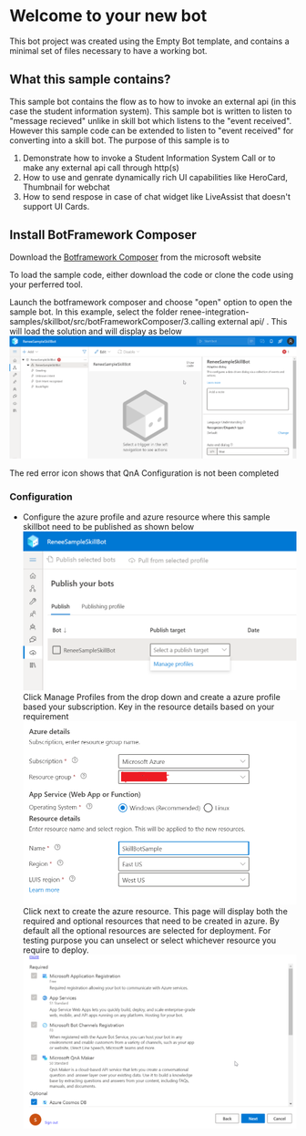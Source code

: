 # Welcome to your new bot

This bot project was created using the Empty Bot template, and contains a minimal set of files necessary to have a working bot.

## What this sample contains?
This sample bot contains the flow as to how to invoke an external api (in this case the student information system). This sample bot is written to listen to "message recieved" unlike in skill bot which listens to the "event received". However this sample code can be extended to listen to "event received" for converting into a skill bot. The purpose of this sample is to 
1. Demonstrate how to invoke a Student Information System Call or to make any external api call through http(s)
2. How to use and genrate dynamically  rich UI capabilities like HeroCard, Thumbnail for webchat
3. How to send respose in case of chat widget like LiveAssist that doesn't support UI Cards.

## Install BotFramework Composer
Download the [Botframework Composer](https://docs.microsoft.com/en-us/composer/install-composer?tabs=windows#download-composer)  from the microsoft website

To load the sample code, either download the code or clone the code using your perferred tool. 

Launch the botframework composer and choose "open" option to open the sample bot. In this example, select the folder renee-integration-samples/skillbot/src/botFrameworkComposer/3.calling external api/ .
This will load the solution and will display as below
![](LandingPage.png)

The red error icon shows that QnA Configuration is not been completed

### Configuration
- Configure the azure profile and azure resource where this sample skillbot need to be published as shown below
![](PublishToAzure.png)
Click  Manage Profiles from the drop down and create a azure profile based your subscription. Key in the resource details based on your requirement
![](AzureSubscriptionDetails.png) 
Click next to create the azure resource. This page will display both the required and optional resources that need to be created in azure. By default all the optional resources are selected for deployment. For testing purpose you can unselect or select whichever resource you require to deploy.
![](AzureResource.png)


